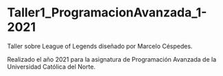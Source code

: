 # Taller1_ProgramacionAvanzada_1-2021

Taller sobre League of Legends diseñado por Marcelo Céspedes.

Realizado el año 2021 para la asignatura de Programación Avanzada de la Universidad Católica del Norte.
